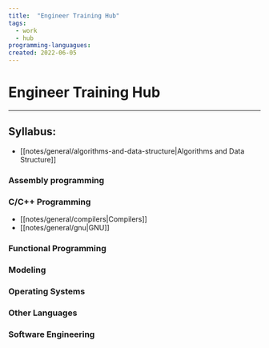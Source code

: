 ```yaml
---
title:  "Engineer Training Hub"
tags:
  - work
  - hub
programming-languagues:
created: 2022-06-05
---
```

# Engineer Training Hub
---
## Syllabus:
- [[notes/general/algorithms-and-data-structure|Algorithms and Data Structure]]

### Assembly programming

### C/C++ Programming

- [[notes/general/compilers|Compilers]]
- [[notes/general/gnu|GNU]]

### Functional Programming

### Modeling

### Operating Systems

### Other Languages

### Software Engineering